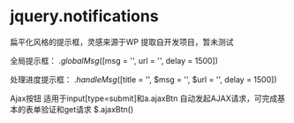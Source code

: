# jquery.notifications
扁平化风格的提示框，灵感来源于WP
提取自开发项目，暂未测试

全局提示框：
$.globalMsg([$msg = '', url = '', delay = 1500])

处理进度提示框：
$.handleMsg([$title = '', $msg = '', $url = '', delay = 1500])

Ajax按钮 适用于input[type=submit]和a.ajaxBtn
自动发起AJAX请求，可完成基本的表单验证和get请求
$.ajaxBtn()